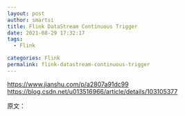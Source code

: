 ```yaml
---
layout: post
author: smartsi
title: Flink DataStream Continuous Trigger
date: 2021-08-29 17:32:17
tags:
  - Flink

categories: Flink
permalink: flink-datastream-continuous-trigger
---
```

















https://www.jianshu.com/p/a2807a91dc99
https://blog.csdn.net/u013516966/article/details/103105377

原文：[]()
